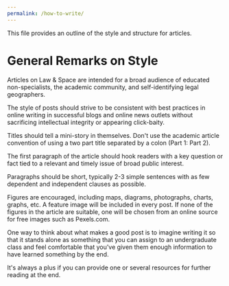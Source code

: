 ```yaml
---
permalink: /how-to-write/
---
```

This file provides an outline of the style and structure for articles.

# General Remarks on Style

Articles on Law & Space are intended for a broad audience of educated non-specialists, the academic community, and self-identifying legal geographers.

The style of posts should strive to be consistent with best practices in online writing in successful blogs and online news outlets without sacrificing intellectual integrity or appearing click-baity.

Titles should tell a mini-story in themselves. Don't use the academic article convention of using a two part title separated by a colon (Part 1: Part 2).

The first paragraph of the article should hook readers with a key question or fact tied to a relevant and timely issue of broad public interest.

Paragraphs should be short, typically 2-3 simple sentences with as few dependent and independent clauses as possible.

Figures are encouraged, including maps, diagrams, photographs, charts, graphs, etc. A feature image will be included in every post. If none of the figures in the article are suitable, one will be chosen from an online source for free images such as Pexels.com.

One way to think about what makes a good post is to imagine writing it so that it stands alone as something that you can assign to an undergraduate class and feel comfortable that you've given them enough information to have learned something by the end.

It's always a plus if you can provide one or several resources for further reading at the end.
